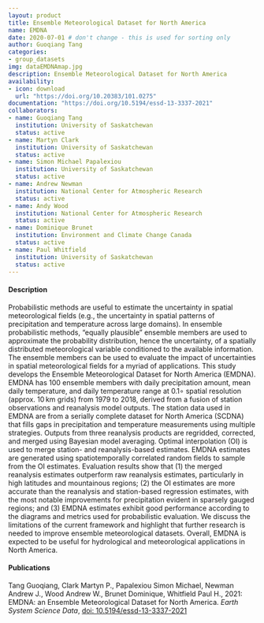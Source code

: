 ```yaml
---
layout: product
title: Ensemble Meteorological Dataset for North America
name: EMDNA
date: 2020-07-01 # don't change - this is used for sorting only
author: Guoqiang Tang
categories:
- group_datasets
img: dataEMDNAmap.jpg
description: Ensemble Meteorological Dataset for North America
availability:
- icon: download 
  url: "https://doi.org/10.20383/101.0275"
documentation: "https://doi.org/10.5194/essd-13-3337-2021"
collaborators:
- name: Guoqiang Tang
  institution: University of Saskatchewan
  status: active
- name: Martyn Clark
  institution: University of Saskatchewan
  status: active
- name: Simon Michael Papalexiou
  institution: University of Saskatchewan
  status: active
- name: Andrew Newman
  institution: National Center for Atmospheric Research
  status: active
- name: Andy Wood
  institution: National Center for Atmospheric Research
  status: active
- name: Dominique Brunet
  institution: Environment and Climate Change Canada
  status: active
- name: Paul Whitfield
  institution: University of Saskatchewan
  status: active
---
```


#### Description
Probabilistic methods are useful to estimate the uncertainty in spatial meteorological fields (e.g., the uncertainty in spatial patterns of precipitation and temperature across large domains). In ensemble probabilistic methods, “equally plausible” ensemble members are used to approximate the probability distribution, hence the uncertainty, of a spatially distributed meteorological variable conditioned to the available information. The ensemble members can be used to evaluate the impact of uncertainties in spatial meteorological fields for a myriad of applications. This study develops the Ensemble Meteorological Dataset for North America (EMDNA). EMDNA has 100 ensemble members with daily precipitation amount, mean daily temperature, and daily temperature range at 0.1∘ spatial resolution (approx. 10 km grids) from 1979 to 2018, derived from a fusion of station observations and reanalysis model outputs. The station data used in EMDNA are from a serially complete dataset for North America (SCDNA) that fills gaps in precipitation and temperature measurements using multiple strategies. Outputs from three reanalysis products are regridded, corrected, and merged using Bayesian model averaging. Optimal interpolation (OI) is used to merge station- and reanalysis-based estimates. EMDNA estimates are generated using spatiotemporally correlated random fields to sample from the OI estimates. Evaluation results show that (1) the merged reanalysis estimates outperform raw reanalysis estimates, particularly in high latitudes and mountainous regions; (2) the OI estimates are more accurate than the reanalysis and station-based regression estimates, with the most notable improvements for precipitation evident in sparsely gauged regions; and (3) EMDNA estimates exhibit good performance according to the diagrams and metrics used for probabilistic evaluation. We discuss the limitations of the current framework and highlight that further research is needed to improve ensemble meteorological datasets. Overall, EMDNA is expected to be useful for hydrological and meteorological applications in North America.

#### Publications
Tang Guoqiang, Clark Martyn P., Papalexiou Simon Michael, Newman Andrew J., Wood Andrew W., Brunet Dominique, Whitfield Paul H., 2021: EMDNA: an Ensemble Meteorological Dataset for North America. _Earth System Science Data_, [doi: 10.5194/essd-13-3337-2021](http://doi.org/10.5194/essd-13-3337-2021)
